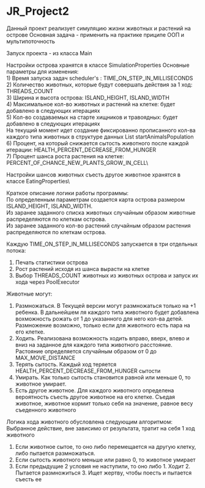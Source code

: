 # JR_Project2
Данный проект реализует симуляцию жизни животных и растений на острове
Основная задача - применить на практике приципе ООП и мультипоточность

Запуск проекта - из класса Main

Настройки острова хранятся в классе SimulationProperties
  Основные параметры для изменения:\
    1) Время запуска задач scheduler's : TIME_ON_STEP_IN_MILLISECONDS\
    2) Количество животных, которые будут совершать действия за 1 ход: THREADS_COUNT\
    3) Ширина и высота острова: ISLAND_HEIGHT, ISLAND_WIDTH\
    4) Максимальное кол-во животных и растений на клетке: будет добавлено в следующих итерациях\
    5) Кол-во создаваемых на старте хищников и травоядных: будет добавлено в следующих итерациях\
      На текущий момент идет создание фиксированно прописанного кол-ва каждого типа животных в структуре данных List<Animal> startAnimalsPopulation\
    6) Процент, на который снижается сытость животного после каждой итерации: HEALTH_PERCENT_DECREASE_FROM_HUNGER\
    7) Процент шанса роста растения на клетке: PERCENT_OF_CHANCE_NEW_PLANTS_GROW_IN_CELL\
  
  Настройки шансов животных съесть другое животное хранятся в классе EatingProperties\
  
  Краткое описание логики работы программы:\
  По определенным параметрам создается карта острова размером ISLAND_HEIGHT, ISLAND_WIDTH.\
  Из заранее заданного списка животных случайным образом животные распределяются по клеткам острова.\
  Из заранее заданного кол-во растений случайным образом растения распределяются по клеткам острова.
  
  Каждую TIME_ON_STEP_IN_MILLISECONDS запускается в три отдельных потока:
  1) Печать статистики острова
  2) Рост растений исходя из шанса вырасти на клетке
  3) Выбор THREADS_COUNT животных из животных острова и запуск их хода через PoolExecutor
  
  Животные могут:
  1) Размножаться. 
    В Текущей версии могут размножаться только на +1 ребенка. В дальнейшем ля каждого типа животного будет добавлена вохможность рожать от 1 до указанного для него кол-ва детей.
    Размножение возможно, только если для животного есть пара на его клетке.
  2) Ходить. Реализована возможность ходить вправо, вверх, влево и вниз на заданное для каждого типа животного расстояние. Растояние определяется случайным образом от 0 до MAX_MOVE_DISTANCE
  3) Терять сытость. Каждый ход теряется HEALTH_PERCENT_DECREASE_FROM_HUNGER сытости
  4) Умирать. Как только сытость становится равной или меньше 0, то животное умирает. 
  5) Есть другое животное. Для каждого животного определена вероятность съесть другое животное на его клетке. Съедая животное, животное кормит только себя на значение, равное весу съеденного животного
  
  Логика хода животного обусловлена следующим алгоритмом:
  Выбранное действие, вне зависимо от результата, тратит на себя 1 ход животного
  1) Если животное сытое, то оно либо перемещается на другую клетку, либо пытается размножаться. 
  2) Если сытость животного меньше или равно 0, то животное умирает
  3)  Если предыдущие 2 условия не наступили, то оно либо
    1. Ходит
    2. Пытается размножиться
    3. Ищет жертву, чтобы поесть и пытается съесть ее
  
